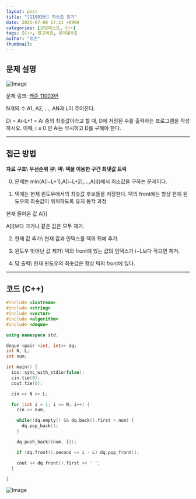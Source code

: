 ```yaml
---
layout: post
title: "[11003번] 최솟값 찾기"
date: 2025-07-08 17:21 +0900
categories: [코딩테스트, C++]
tags: [C++, 알고리즘, 문제풀이]
author: "정준"
thumbnail: 
---
```


## 문제 설명

![Image](https://github.com/user-attachments/assets/d410e65b-5cdb-43f3-a2a7-5fe215159955)

문제 링크: [백준 11003번](https://www.acmicpc.net/problem/11003)

N개의 수 A1, A2, ..., AN과 L이 주어진다.

Di = Ai-L+1 ~ Ai 중의 최솟값이라고 할 때, D에 저장된 수를 출력하는 프로그램을 작성하시오. 이때, i ≤ 0 인 Ai는 무시하고 D를 구해야 한다.

---

## 접근 방법

**자료 구조**\\
**우선순위 큐**\\
**덱**\\
**덱을 이용한 구간 최댓값 트릭**

0. 문제는 min(A[i−L+1],A[i−L+2],…,A[i])에서 최소값을 구하는 문제이다.

1. 덱에는 현재 윈도우에서의 최솟값 후보들을 저장한다.
덱의 front에는 항상 현재 윈도우의 최솟값이 위치하도록 유지
동작 과정

현재 들어온 값 
A[i]

A[i]보다 크거나 같은 값은 모두 제거.

2. 현재 값 추가\\
현재 값과 인덱스를 덱의 뒤에 추가.

3. 윈도우 벗어난 값 제거\\
덱의 front에 있는 값의 인덱스가 i−L보다 작으면 제거.

4. 답 출력\\
현재 윈도우의 최솟값은 항상 덱의 front에 있다.


---

## 코드 (C++)

```cpp
#include <iostream>
#include <string>
#include <vector>
#include <algorithm>
#include <deque>

using namespace std;

deque <pair <int, int>> dq;
int N, L;
int num;

int main() {
  ios::sync_with_stdio(false);
  cin.tie(0);
  cout.tie(0);

  cin >> N >> L;

  for (int i = 1; i <= N; i++) {
    cin >> num;

    while(!dq.empty() && dq.back().first > num) {
      dq.pop_back();
    }

    dq.push_back({num, i});

    if (dq.front().second <= i - L) dq.pop_front();

    cout << dq.front().first << ' ';
  }

}


```

![Image](https://github.com/user-attachments/assets/00169991-7e54-4e3c-84cd-760a20879765)